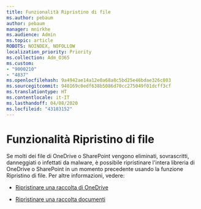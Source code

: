```yaml
---
title: Funzionalità Ripristino di file
ms.author: pebaum
author: pebaum
manager: mnirkhe
ms.audience: Admin
ms.topic: article
ROBOTS: NOINDEX, NOFOLLOW
localization_priority: Priority
ms.collection: Adm_O365
ms.custom:
- "9000210"
- "4837"
ms.openlocfilehash: 9a4942ae14a12e0a68a8c5bd25e46bdae326c803
ms.sourcegitcommit: 940169c0edf638b5086d70cc275049f01dcff3cf
ms.translationtype: HT
ms.contentlocale: it-IT
ms.lasthandoff: 04/08/2020
ms.locfileid: "43183152"
---
```

# <a name="files-restore-feature"></a>Funzionalità Ripristino di file

Se molti dei file di OneDrive o SharePoint vengono eliminati, sovrascritti, danneggiati o infettati da malware, è possibile ripristinare l'intera libreria di OneDrive o SharePoint in un momento precedente usando la funzione Ripristino di file. Per altre informazioni, vedere:

- [Ripristinare una raccolta di OneDrive](https://support.office.com/article/restore-your-onedrive-fa231298-759d-41cf-bcd0-25ac53eb8a150)

- [Ripristinare una raccolta documenti](https://support.office.com/article/restore-a-document-library-317791c3-8bd0-4dfd-8254-3ca90883d39a)
